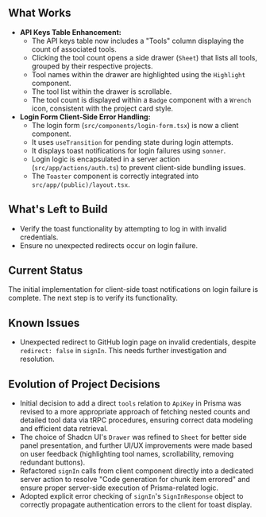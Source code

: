 ## What Works

- **API Keys Table Enhancement:**
  - The API keys table now includes a "Tools" column displaying the count of associated tools.
  - Clicking the tool count opens a side drawer (`Sheet`) that lists all tools, grouped by their respective projects.
  - Tool names within the drawer are highlighted using the `Highlight` component.
  - The tool list within the drawer is scrollable.
  - The tool count is displayed within a `Badge` component with a `Wrench` icon, consistent with the project card style.
- **Login Form Client-Side Error Handling:**
  - The login form (`src/components/login-form.tsx`) is now a client component.
  - It uses `useTransition` for pending state during login attempts.
  - It displays toast notifications for login failures using `sonner`.
  - Login logic is encapsulated in a server action (`src/app/actions/auth.ts`) to prevent client-side bundling issues.
  - The `Toaster` component is correctly integrated into `src/app/(public)/layout.tsx`.

## What's Left to Build

- Verify the toast functionality by attempting to log in with invalid credentials.
- Ensure no unexpected redirects occur on login failure.

## Current Status

The initial implementation for client-side toast notifications on login failure is complete. The next step is to verify its functionality.

## Known Issues

- Unexpected redirect to GitHub login page on invalid credentials, despite `redirect: false` in `signIn`. This needs further investigation and resolution.

## Evolution of Project Decisions

- Initial decision to add a direct `tools` relation to `ApiKey` in Prisma was revised to a more appropriate approach of fetching nested counts and detailed tool data via tRPC procedures, ensuring correct data modeling and efficient data retrieval.
- The choice of Shadcn UI's `Drawer` was refined to `Sheet` for better side panel presentation, and further UI/UX improvements were made based on user feedback (highlighting tool names, scrollability, removing redundant buttons).
- Refactored `signIn` calls from client component directly into a dedicated server action to resolve "Code generation for chunk item errored" and ensure proper server-side execution of Prisma-related logic.
- Adopted explicit error checking of `signIn`'s `SignInResponse` object to correctly propagate authentication errors to the client for toast display.
